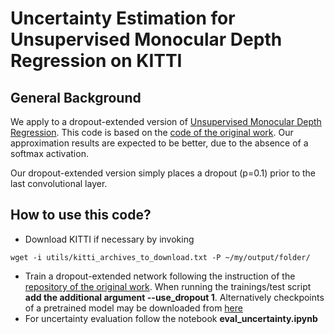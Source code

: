 # Uncertainty Estimation for Unsupervised Monocular Depth Regression on KITTI

## General Background

We apply to a dropout-extended version of [Unsupervised Monocular Depth Regression](https://arxiv.org/abs/1609.03677). This code is based on the [code of the original work](https://github.com/mrharicot/monodepth). Our approximation results are expected to be better, due to the absence of a softmax activation. 

Our dropout-extended version simply places a dropout (p=0.1) prior to the last convolutional layer.

## How to use this code?

- Download KITTI if necessary by invoking
```shell
wget -i utils/kitti_archives_to_download.txt -P ~/my/output/folder/
```
- Train a dropout-extended network following the instruction of the [repository of the original work](https://github.com/mrharicot/monodepth). When running the trainings/test script **add the additional argument --use_dropout 1**. Alternatively checkpoints of a pretrained model may be downloaded from [here](https://drive.google.com/open?id=1Z-j9NM2UFqPW4etuOcjoyDIQBVaSk1qH)
- For uncertainty evaluation follow the notebook **eval_uncertainty.ipynb** 
